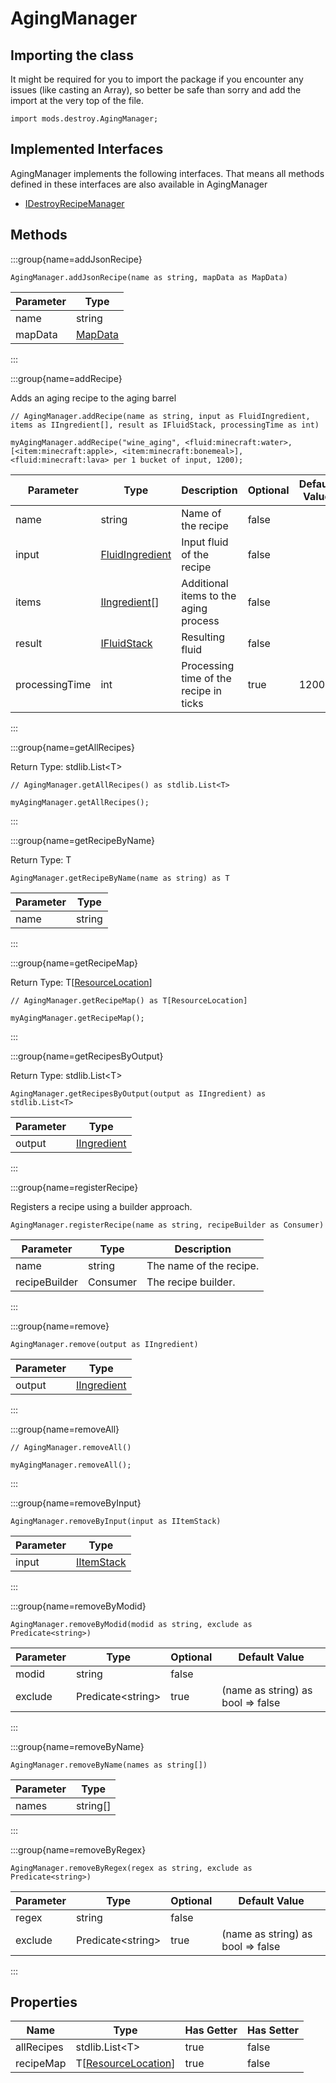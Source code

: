 # AgingManager

## Importing the class

It might be required for you to import the package if you encounter any issues (like casting an Array), so better be safe than sorry and add the import at the very top of the file.
```zenscript
import mods.destroy.AgingManager;
```


## Implemented Interfaces
AgingManager implements the following interfaces. That means all methods defined in these interfaces are also available in AgingManager

- [IDestroyRecipeManager](/mods/destroy/IDestroyRecipeManager)

## Methods

:::group{name=addJsonRecipe}

```zenscript
AgingManager.addJsonRecipe(name as string, mapData as MapData)
```

| Parameter |                 Type                 |
|-----------|--------------------------------------|
| name      | string                               |
| mapData   | [MapData](/vanilla/api/data/MapData) |


:::

:::group{name=addRecipe}

Adds an aging recipe to the aging barrel

```zenscript
// AgingManager.addRecipe(name as string, input as FluidIngredient, items as IIngredient[], result as IFluidStack, processingTime as int)

myAgingManager.addRecipe("wine_aging", <fluid:minecraft:water>, [<item:minecraft:apple>, <item:minecraft:bonemeal>], <fluid:minecraft:lava> per 1 bucket of input, 1200);
```

|   Parameter    |                         Type                         |              Description               | Optional | Default Value |
|----------------|------------------------------------------------------|----------------------------------------|----------|---------------|
| name           | string                                               | Name of the recipe                     | false    |               |
| input          | [FluidIngredient](/forge/api/fluid/FluidIngredient)  | Input fluid of the recipe              | false    |               |
| items          | [IIngredient](/vanilla/api/ingredient/IIngredient)[] | Additional items to the aging process  | false    |               |
| result         | [IFluidStack](/vanilla/api/fluid/IFluidStack)        | Resulting fluid                        | false    |               |
| processingTime | int                                                  | Processing time of the recipe in ticks | true     | 1200          |


:::

:::group{name=getAllRecipes}

Return Type: stdlib.List&lt;T&gt;

```zenscript
// AgingManager.getAllRecipes() as stdlib.List<T>

myAgingManager.getAllRecipes();
```

:::

:::group{name=getRecipeByName}

Return Type: T

```zenscript
AgingManager.getRecipeByName(name as string) as T
```

| Parameter |  Type  |
|-----------|--------|
| name      | string |


:::

:::group{name=getRecipeMap}

Return Type: T[[ResourceLocation](/vanilla/api/resource/ResourceLocation)]

```zenscript
// AgingManager.getRecipeMap() as T[ResourceLocation]

myAgingManager.getRecipeMap();
```

:::

:::group{name=getRecipesByOutput}

Return Type: stdlib.List&lt;T&gt;

```zenscript
AgingManager.getRecipesByOutput(output as IIngredient) as stdlib.List<T>
```

| Parameter |                        Type                        |
|-----------|----------------------------------------------------|
| output    | [IIngredient](/vanilla/api/ingredient/IIngredient) |


:::

:::group{name=registerRecipe}

Registers a recipe using a builder approach.

```zenscript
AgingManager.registerRecipe(name as string, recipeBuilder as Consumer)
```

|   Parameter   |   Type   |       Description       |
|---------------|----------|-------------------------|
| name          | string   | The name of the recipe. |
| recipeBuilder | Consumer | The recipe builder.     |


:::

:::group{name=remove}

```zenscript
AgingManager.remove(output as IIngredient)
```

| Parameter |                        Type                        |
|-----------|----------------------------------------------------|
| output    | [IIngredient](/vanilla/api/ingredient/IIngredient) |


:::

:::group{name=removeAll}

```zenscript
// AgingManager.removeAll()

myAgingManager.removeAll();
```

:::

:::group{name=removeByInput}

```zenscript
AgingManager.removeByInput(input as IItemStack)
```

| Parameter |                    Type                    |
|-----------|--------------------------------------------|
| input     | [IItemStack](/vanilla/api/item/IItemStack) |


:::

:::group{name=removeByModid}

```zenscript
AgingManager.removeByModid(modid as string, exclude as Predicate<string>)
```

| Parameter |          Type           | Optional |           Default Value           |
|-----------|-------------------------|----------|-----------------------------------|
| modid     | string                  | false    |                                   |
| exclude   | Predicate&lt;string&gt; | true     | (name as string) as bool => false |


:::

:::group{name=removeByName}

```zenscript
AgingManager.removeByName(names as string[])
```

| Parameter |   Type   |
|-----------|----------|
| names     | string[] |


:::

:::group{name=removeByRegex}

```zenscript
AgingManager.removeByRegex(regex as string, exclude as Predicate<string>)
```

| Parameter |          Type           | Optional |           Default Value           |
|-----------|-------------------------|----------|-----------------------------------|
| regex     | string                  | false    |                                   |
| exclude   | Predicate&lt;string&gt; | true     | (name as string) as bool => false |


:::


## Properties

|    Name    |                             Type                              | Has Getter | Has Setter |
|------------|---------------------------------------------------------------|------------|------------|
| allRecipes | stdlib.List&lt;T&gt;                                          | true       | false      |
| recipeMap  | T[[ResourceLocation](/vanilla/api/resource/ResourceLocation)] | true       | false      |

